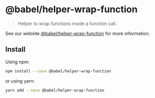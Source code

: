 # @babel/helper-wrap-function

> Helper to wrap functions inside a function call.

See our website [@babel/helper-wrap-function](https://new.babeljs.io/docs/en/next/babel-helper-wrap-function.html) for more information.

## Install

Using npm:

```sh
npm install --save @babel/helper-wrap-function
```

or using yarn:

```sh
yarn add --save @babel/helper-wrap-function
```

